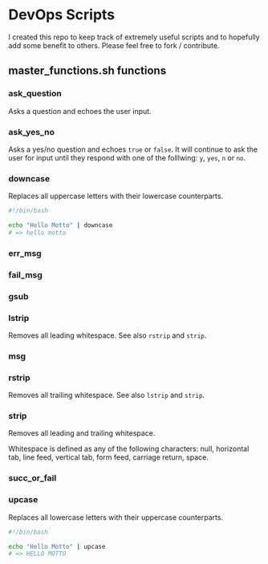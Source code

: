 # DevOps Scripts

I created this repo to keep track of extremely useful scripts and to hopefully
add some benefit to others. Please feel free to fork / contribute.

## master_functions.sh functions

### ask_question

Asks a question and echoes the user input.

### ask_yes_no

Asks a yes/no question and echoes `true` or `false`. It will continue to ask
the user for input until they respond with one of the folllwing: `y`, `yes`,
`n` or `no`.

### downcase

Replaces all uppercase letters with their lowercase counterparts.

```bash
#!/bin/bash

echo "Hello Motto" | downcase
# => hello motto
```

### err_msg

### fail_msg

### gsub

### lstrip

Removes all leading whitespace. See also `rstrip` and `strip`.

### msg

### rstrip

Removes all trailing whitespace. See also `lstrip` and `strip`.

### strip

Removes all leading and trailing whitespace.

Whitespace is defined as any of the following characters: null, horizontal tab,
line feed, vertical tab, form feed, carriage return, space.

### succ_or_fail

### upcase

Replaces all lowercase letters with their uppercase counterparts.

```bash
#!/bin/bash

echo "Hello Motto" | upcase
# => HELLO MOTTO
```
